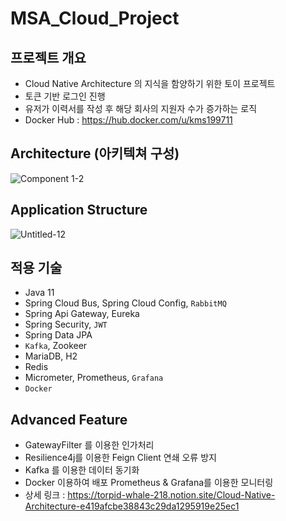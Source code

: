 # MSA_Cloud_Project

## 프로젝트 개요

- Cloud Native Architecture 의 지식을 함양하기 위한 토이 프로젝트
- 토큰 기반 로그인 진행
- 유저가 이력서를 작성 후 해당 회사의 지원자 수가 증가하는 로직
- Docker Hub : https://hub.docker.com/u/kms199711 

## Architecture (아키텍쳐 구성)

![Component 1-2](https://user-images.githubusercontent.com/108928206/229526520-56067ee4-d1dc-47e1-a689-97046013a300.png)

## Application Structure

![Untitled-12](https://user-images.githubusercontent.com/108928206/229410913-a372159a-d6b6-48ae-b6aa-2de669773f49.png)

## 적용 기술

- Java 11
- Spring Cloud Bus, Spring Cloud Config, `RabbitMQ`
- Spring Api Gateway, Eureka
- Spring Security, `JWT`
- Spring Data JPA
- `Kafka`, Zookeer
- MariaDB, H2
- Redis
- Micrometer, Prometheus, `Grafana`
- `Docker`

## Advanced Feature

- GatewayFilter 를 이용한 인가처리
- Resilience4j를 이용한 Feign Client 연쇄 오류 방지
- Kafka 를 이용한 데이터 동기화
- Docker 이용하여 배포 Prometheus & Grafana를 이용한 모니터링
- 상세 링크 : https://torpid-whale-218.notion.site/Cloud-Native-Architecture-e419afcbe38843c29da1295919e25ec1


